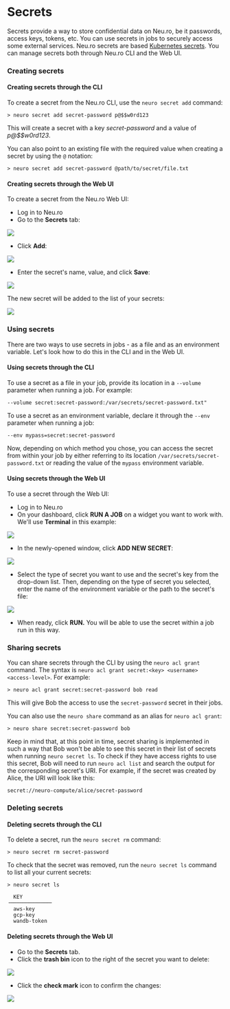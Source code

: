# Secrets

Secrets provide a way to store confidential data on Neu.ro, be it passwords, access keys, tokens, etc. You can use secrets in jobs to securely access some external services. Neu.ro secrets are based [Kubernetes secrets](https://kubernetes.io/docs/concepts/configuration/secret/). You can manage secrets both through Neu.ro CLI and the Web UI.

### Creating secrets

#### Creating secrets through the CLI

To create a secret from the Neu.ro CLI, use the `neuro secret add` command:

```text
> neuro secret add secret-password p@$$w0rd123
```

This will create a secret with a key _secret-password_ and a value of _p@$$w0rd123_.

You can also point to an existing file with the required value when creating a secret by using the `@` notation:

```text
> neuro secret add secret-password @path/to/secret/file.txt
```

#### Creating secrets through the Web UI

To create a secret from the Neu.ro Web UI:

* Log in to Neu.ro 
* Go to the **Secrets** tab:

![](../.gitbook/assets/image%20%2862%29.png)

* Click **Add**:

![](../.gitbook/assets/image%20%2874%29.png)

* Enter the secret's name, value, and click **Save**:

![](../.gitbook/assets/image%20%2863%29.png)

The new secret will be added to the list of your secrets:

![](../.gitbook/assets/image%20%2875%29.png)

### Using secrets

There are two ways to use secrets in jobs - as a file and as an environment variable. Let's look how to do this in the CLI and in the Web UI.

#### Using secrets through the CLI

To use a secret as a file in your job, provide its location in a `--volume` parameter when running a job. For example:

```text
--volume secret:secret-password:/var/secrets/secret-password.txt"
```

To use a secret as an environment variable, declare it through the `--env` parameter when running a job:

```text
--env mypass=secret:secret-password
```

Now, depending on which method you chose, you can access the secret from within your job by either referring to its location `/var/secrets/secret-password.txt` or reading the value of the `mypass` environment variable.

#### Using secrets through the Web UI

To use a secret through the Web UI:

* Log in to Neu.ro 
* On your dashboard, click **RUN A JOB** on a widget you want to work with. We'll use **Terminal** in this example:

![](../.gitbook/assets/image%20%2870%29.png)

* In the newly-opened window, click **ADD NEW SECRET**:

![](../.gitbook/assets/image%20%2879%29%20%281%29.png)

* Select the type of secret you want to use and the secret's key from the drop-down list. Then, depending on the type of secret you selected, enter the name of the environment variable or the path to the secret's file:

![](../.gitbook/assets/image%20%2867%29.png)

* When ready, click **RUN.** You will be able to use the secret within a job run in this way.

### Sharing secrets

You can share secrets through the CLI by using the `neuro acl grant` command. The syntax is `neuro acl grant secret:<key> <username> <access-level>`. For example:

```text
> neuro acl grant secret:secret-password bob read
```

This will give Bob the access to use the `secret-password` secret in their jobs.

You can also use the `neuro share` command as an alias for `neuro acl grant`:

```text
> neuro share secret:secret-password bob
```

Keep in mind that, at this point in time, secret sharing is implemented in such a way that Bob won't be able to see this secret in their list of secrets when running `neuro secret ls`. To check if they have access rights to use this secret, Bob will need to run `neuro acl list` and search the output for the corresponding secret's URI. For example, if the secret was created by Alice, the URI will look like this:

```text
secret://neuro-compute/alice/secret-password
```

### Deleting secrets

#### Deleting secrets through the CLI

To delete a secret, run the `neuro secret rm` command:

```text
> neuro secret rm secret-password
```

To check that the secret was removed, run the `neuro secret ls` command to list all your current secrets:

```text
> neuro secret ls

  KEY
╶─────────────╴
  aws-key
  gcp-key
  wandb-token
```

#### Deleting secrets through the Web UI

* Go to the **Secrets** tab.
* Click the **trash bin** icon to the right of the secret you want to delete:

![](../.gitbook/assets/image%20%2866%29.png)

* Click the **check mark** icon to confirm the changes:

![](../.gitbook/assets/image%20%2872%29.png)

